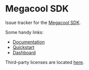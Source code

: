 # Megacool SDK

Issue tracker for the [Megacool SDK](https://megacool.co).

Some handy links:

* [Documentation](https://docs.megacool.co)
* [Quickstart](https://docs.megacool.co/quickstart)
* [Dashboard](https://dashboard.megacool.co)

Third-party licenses are located [here](https://github.com/megacool/sdk/blob/master/third-party-licenses.md).
